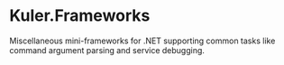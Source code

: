 # Kuler.Frameworks
Miscellaneous mini-frameworks for .NET supporting common tasks like command argument parsing and service debugging.
